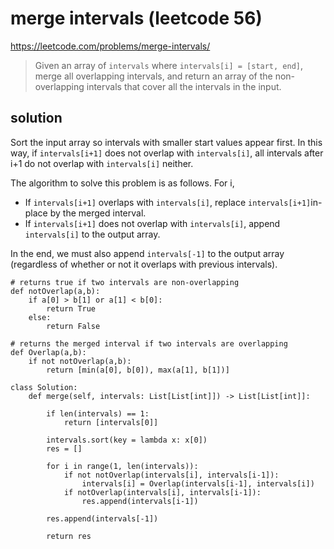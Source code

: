 # merge intervals (leetcode 56)

https://leetcode.com/problems/merge-intervals/

> Given an array of `intervals` where `intervals[i] = [start, end]`, merge all overlapping intervals, 
> and return an array of the non-overlapping intervals that cover all the intervals in the input.

## solution

Sort the input array so intervals with smaller start values appear first. In this way, if `intervals[i+1]` does not overlap
with `intervals[i]`, all intervals after i+1 do not overlap with `intervals[i]` neither.

The algorithm to solve this problem is as follows. For i,
* If `intervals[i+1]` overlaps with `intervals[i]`, replace `intervals[i+1]`in-place by the merged interval. 
* If `intervals[i+1]` does not overlap with `intervals[i]`, append `intervals[i]` to the output
array. 

In the end, we must also append `intervals[-1]` to the output array (regardless of whether or not it overlaps with previous intervals).

```
# returns true if two intervals are non-overlapping
def notOverlap(a,b):
    if a[0] > b[1] or a[1] < b[0]:
        return True
    else:
        return False

# returns the merged interval if two intervals are overlapping 
def Overlap(a,b):
    if not notOverlap(a,b):
        return [min(a[0], b[0]), max(a[1], b[1])]

class Solution:
    def merge(self, intervals: List[List[int]]) -> List[List[int]]:
        
        if len(intervals) == 1:
            return [intervals[0]]  
        
        intervals.sort(key = lambda x: x[0])
        res = []     
        
        for i in range(1, len(intervals)):
            if not notOverlap(intervals[i], intervals[i-1]):
                intervals[i] = Overlap(intervals[i-1], intervals[i])
            if notOverlap(intervals[i], intervals[i-1]):    
                res.append(intervals[i-1])
                
        res.append(intervals[-1])  
        
        return res
```
